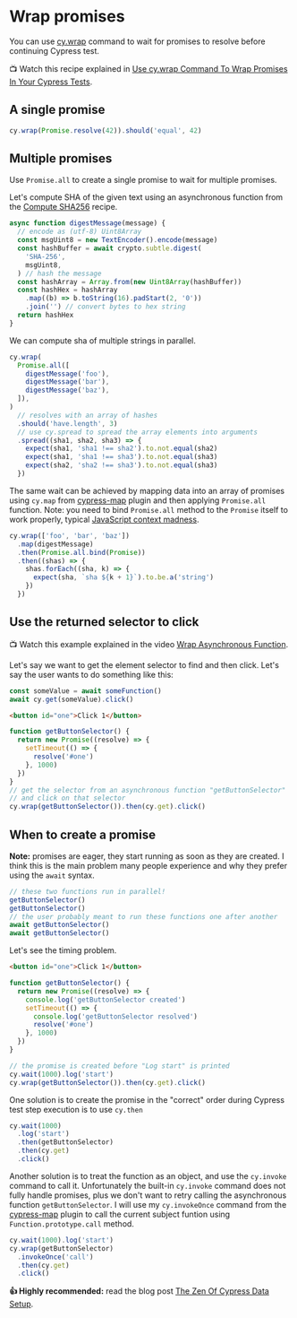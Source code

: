 # Wrap promises

You can use [cy.wrap](https://on.cypress.io/wrap) command to wait for promises to resolve before continuing Cypress test.

📺 Watch this recipe explained in [Use cy.wrap Command To Wrap Promises In Your Cypress Tests](https://youtu.be/V24_8oGXwy8).

## A single promise

<!-- fiddle Wrap a single promise -->

```js
cy.wrap(Promise.resolve(42)).should('equal', 42)
```

<!-- fiddle-end -->

## Multiple promises

Use `Promise.all` to create a single promise to wait for multiple promises.

<!-- fiddle Multiple promises -->

Let's compute SHA of the given text using an asynchronous function from the [Compute SHA256](./sha-256.md) recipe.

```js hide
async function digestMessage(message) {
  // encode as (utf-8) Uint8Array
  const msgUint8 = new TextEncoder().encode(message)
  const hashBuffer = await crypto.subtle.digest(
    'SHA-256',
    msgUint8,
  ) // hash the message
  const hashArray = Array.from(new Uint8Array(hashBuffer))
  const hashHex = hashArray
    .map((b) => b.toString(16).padStart(2, '0'))
    .join('') // convert bytes to hex string
  return hashHex
}
```

We can compute sha of multiple strings in parallel.

```js
cy.wrap(
  Promise.all([
    digestMessage('foo'),
    digestMessage('bar'),
    digestMessage('baz'),
  ]),
)
  // resolves with an array of hashes
  .should('have.length', 3)
  // use cy.spread to spread the array elements into arguments
  .spread((sha1, sha2, sha3) => {
    expect(sha1, 'sha1 !== sha2').to.not.equal(sha2)
    expect(sha1, 'sha1 !== sha3').to.not.equal(sha3)
    expect(sha2, 'sha2 !== sha3').to.not.equal(sha3)
  })
```

The same wait can be achieved by mapping data into an array of promises using `cy.map` from [cypress-map](https://github.com/bahmutov/cypress-map) plugin and then applying `Promise.all` function. Note: you need to bind `Promise.all` method to the `Promise` itself to work properly, typical [JavaScript context madness](https://glebbahmutov.com/blog/no-binding-necessary/).

```js
cy.wrap(['foo', 'bar', 'baz'])
  .map(digestMessage)
  .then(Promise.all.bind(Promise))
  .then((shas) => {
    shas.forEach((sha, k) => {
      expect(sha, `sha ${k + 1}`).to.be.a('string')
    })
  })
```

<!-- fiddle-end -->

## Use the returned selector to click

📺 Watch this example explained in the video [Wrap Asynchronous Function](https://youtu.be/28Q9aJFpgwQ).

Let's say we want to get the element selector to find and then click. Let's say the user wants to do something like this:

```js
const someValue = await someFunction()
await cy.get(someValue).click()
```

<!-- fiddle Click the returned selector -->

```html
<button id="one">Click 1</button>
```

```js
function getButtonSelector() {
  return new Promise((resolve) => {
    setTimeout(() => {
      resolve('#one')
    }, 1000)
  })
}
// get the selector from an asynchronous function "getButtonSelector"
// and click on that selector
cy.wrap(getButtonSelector()).then(cy.get).click()
```

<!-- fiddle-end -->

## When to create a promise

**Note:** promises are eager, they start running as soon as they are created. I think this is the main problem many people experience and why they prefer using the `await` syntax.

```js skip
// these two functions run in parallel!
getButtonSelector()
getButtonSelector()
// the user probably meant to run these functions one after another
await getButtonSelector()
await getButtonSelector()
```

Let's see the timing problem.

<!-- fiddle When is promise created -->

```html
<button id="one">Click 1</button>
```

```js
function getButtonSelector() {
  return new Promise((resolve) => {
    console.log('getButtonSelector created')
    setTimeout(() => {
      console.log('getButtonSelector resolved')
      resolve('#one')
    }, 1000)
  })
}
```

```js skip
// the promise is created before "Log start" is printed
cy.wait(1000).log('start')
cy.wrap(getButtonSelector()).then(cy.get).click()
```

One solution is to create the promise in the "correct" order during Cypress test step execution is to use `cy.then`

```js skip
cy.wait(1000)
  .log('start')
  .then(getButtonSelector)
  .then(cy.get)
  .click()
```

Another solution is to treat the function as an object, and use the `cy.invoke` command to call it. Unfortunately the built-in `cy.invoke` command does not fully handle promises, plus we don't want to retry calling the asynchronous function `getButtonSelector`. I will use my `cy.invokeOnce` command from the [cypress-map](https://github.com/bahmutov/cypress-map) plugin to call the current subject funtion using `Function.prototype.call` method.

```js
cy.wait(1000).log('start')
cy.wrap(getButtonSelector)
  .invokeOnce('call')
  .then(cy.get)
  .click()
```

<!-- fiddle-end -->

**👍 Highly recommended:** read the blog post [The Zen Of Cypress Data Setup](https://glebbahmutov.com/blog/setup-cypress-data/).

